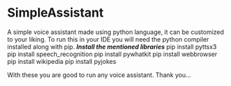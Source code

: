 # SimpleAssistant
A simple voice assistant made using python language, it can be customized to your liking.
To run this in your IDE you will need the python compiler installed along with pip.
***Install the mentioned libraries***
pip install pyttsx3
pip install speech_recognition
pip install pywhatkit
pip install webbrowser
pip install wikipedia
pip install pyjokes


With these you are good to run any voice assistant.
Thank you...
